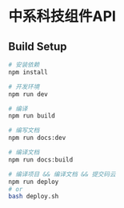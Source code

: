 # 中系科技组件API

## Build Setup

```bash
# 安装依赖
npm install

# 开发环境
npm run dev

# 编译
npm run build

# 编写文档
npm run docs:dev

# 编译文档
npm run docs:build

# 编译项目 && 编译文档 && 提交码云
npm run deploy
# or
bash deploy.sh
```

